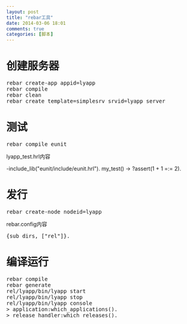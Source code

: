 ```yaml
---
layout: post
title: "rebar工具"
date: 2014-03-06 18:01
comments: true
categories: [脚本]
---
```


# 创建服务器

<pre>
rebar create-app appid=lyapp
rebar compile
rebar clean
rebar create template=simplesrv srvid=lyapp_server
</pre>

# 测试

<pre>
rebar compile eunit
</pre>

lyapp_test.hrl内容

</pre>
-include_lib("eunit/include/eunit.hrl").
my_test() ->
    ?assert(1 + 1 =:= 2).
</pre>

# 发行
    
<pre>
rebar create-node nodeid=lyapp
</pre>

rebar.config内容

<pre>
{sub_dirs, ["rel"]}.
</pre>

# 编译运行

<pre>
rebar compile
rebar generate
rel/lyapp/bin/lyapp start
rel/lyapp/bin/lyapp stop 
rel/lyapp/bin/lyapp console
> application:which_applications().
> release_handler:which_releases().
</pre>
